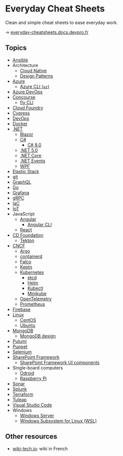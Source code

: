 # Everyday Cheat Sheets

Clean and simple cheat sheets to ease everyday work.

→ [everyday-cheatsheets.docs.devpro.fr](https://everyday-cheatsheets.docs.devpro.fr/)

## Topics

* [Ansible](./docs/ansible.md)
* Architecture
  * [Cloud Native](./docs/cloud-native.md)
  * [Design Patterns](./docs/design-patterns.md)
* [Azure](./docs/azure.md)
  * [Azure CLI (`az`)](./docs/azure-cli.md)
* [Azure DevOps](./docs/azure-devops.md)
* [Concourse](./docs/concourse.md)
  * [fly CLI](./docs/fly-cli.md)
* [Cloud Foundry](./docs/cloudfoundry.md)
* [Cypress](./docs/cypress.md)
* [DevOps](./docs/devops.md)
* [Docker](./docs/docker.md)
* [.NET](./docs/dotnet.md)
  * [Blazor](./docs/blazor.md)
  * [C#](./docs/csharp.md)
    * [C# 8.0](./docs/csharp80.md)
  * [.NET 5.0](./docs/dotnet50.md)
  * [.NET Core](./docs/dotnetcore.md)
  * [.NET Events](./docs/dotnetevents.md)
  * [WPF](./docs/wpf.md)
* [Elastic Stack](./docs/elastic-stack.md)
* [git](./docs/git.md)
* [GraphQL](./docs/graphql.md)
* [Go](./docs/go.md)
* [Grafana](./docs/grafana.md)
* [gRPC](./docs/grpc.md)
* [IaC](./docs/iac.md)
* [IoT](./docs/iot.md)
* JavaScript
  * [Angular](./docs/angular.md)
    * [Angular CLI](./docs/angular-cli.md)
  * [React](./docs/reactjs.md)
* [CD Foundation](./docs/cd-foundation.md)
  * [Tekton](./docs/tekton.md)
* [CNCF](./docs/cncf.md)
  * [Argo](./docs/argo.md)
  * [containerd](./docs/containerd.md)
  * [Falco](./docs/falco.md)
  * [Keptn](./docs/keptn.md)
  * [Kubernetes](./docs/kubernetes.md)
    * [etcd](./docs/etcd.md)
    * [Helm](./docs/helm.md)
    * [Kubectl](./docs/kubectl.md)
    * [Minikube](./docs/minikube.md)
  * [OpenTelemetry](./docs/opentelemetry.md)
  * [Prometheus](./docs/prometheus.md)
* [Firebase](./docs/firebase.md)
* [Linux](./docs/linux.md)
  * [CentOS](./docs/centos.md)
  * [Ubuntu](./docs/ubuntu.md)
* [MongoDB](./docs/mongodb.md)
  * [MongoDB design](./docs/mongodb-design.md)
* [Pulumi](./docs/pulumi.md)
* [Puppet](./docs/puppet.md)
* [Selenium](./docs/selenium.md)
* [SharePoint Framework](./docs/spfx.md)
  * [SharePoint Framework UI components](./docs/spfx-ui-components.md)
* Single-board computers
  * [Odroid](./docs/odroid.md)
  * [Raspberry Pi](./docs/raspberrypi.md)
* [Sonar](./docs/sonar.md)
* [Splunk](./docs/splunk.md)
* [Terraform](./docs/terraform.md)
* [Tuleap](./docs/tuleap.md)
* [Visual Studio Code](./docs/vs-code.md)
* Windows
  * [Windows Server](./docs/windows-server.md)
  * [Windows Subsystem for Linux (WSL)](./docs/wsl.md)

## Other resources

* [wiki-tech.io](https://wiki-tech.io/): wiki in French
